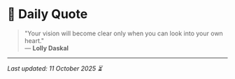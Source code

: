 # 📜 Daily Quote

> "Your vision will become clear only when you can look into your own heart."  
> — **Lolly Daskal**

---

_Last updated: 11 October 2025 ⏳_
